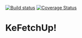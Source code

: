 [![Build status](https://img.shields.io/travis/KazanExpress/kefetchup/master.svg?logo=travis)](https://travis-ci.org/KazanExpress/kefetchup) [![Coverage Status](https://coveralls.io/repos/github/KazanExpress/kefetchup/badge.svg?branch=master)](https://coveralls.io/github/KazanExpress/kefetchup?branch=master)

# KeFetchUp!
